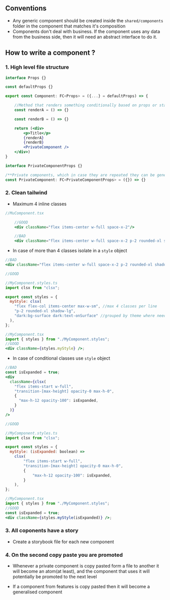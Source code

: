## Conventions

- Any generic component should be created inside the `shared/components` folder in the component that matches it's composition
- Components don't deal with business. If the component uses any data from the business side, then it will need an abstract interface to do it.

## How to write a component ?

### 1. High level file structure

```jsx
interface Props {}

const defaultProps {}

export const Component: FC<Props> = ({...} = defaultProps) => {

    //Method that renders something conditionally based on props or state
    const renderA = () => {}

    const renderB = () => {}

    return (<div>
        <p>Title</p>
        {renderA}
        {renderB}
        <PrivateComponent />
    </div>)
}

interface PrivateComponentProps {}

/**Private components, which in case they are repeated they can be generalised and promoted as public components */
const PrivateComponent: FC<PrivateComponentProps> = ({}) => {}
```

### 2. Clean tailwind

- Maximum 4 inline classes

```jsx
//MuComponent.tsx

    //GOOD
    <div className="flex items-center w-full space-x-2"/>

    //BAD
    <div className="flex items-center w-full space-x-2 p-2 rounded-xl shadow-lg dark:bg-surface dark:text-onSurface"/>
```

- In case of more than 4 classes isolate in a `style` object

```jsx
//BAD
<div className="flex items-center w-full space-x-2 p-2 rounded-xl shadow-lg dark:bg-surface dark:text-onSurface" />;

//GOOD

//MyComponent.styles.ts
import clsx from "clsx";

export const styles = {
  myStyle: clsx(
    "flex flex-col items-center max-w-sm", //max 4 classes per line
    "p-2 rounded-xl shadow-lg",
    "dark:bg-surface dark:text-onSurface" //grouped by theme where needed
  ),
};

//MyComponent.tsx
import { styles } from "./MyComponent.styles";
//GOOD
<div className={styles.myStyle} />;
```

- In case of conditional classes use `style` object

```jsx
//BAD
const isExpanded = true;
<div
  className={clsx(
    "flex items-start w-full",
    "transition-[max-height] opacity-0 max-h-0",
    {
      "max-h-12 opacity-100": isExpanded,
    }
  )}
/>

//GOOD

//MyComponent.styles.ts
import clsx from "clsx";

export const styles = {
  myStyle: (isExpanded: boolean) =>
    clsx(
        "flex items-start w-full",
        "transition-[max-height] opacity-0 max-h-0",
        {
            "max-h-12 opacity-100": isExpanded,
        }
    ),
};

//MyComponent.tsx
import { styles } from "./MyComponent.styles";
//GOOD
const isExpanded = true;
<div className={styles.myStyle(isExpanded)} />;


```

### 3. All coponents have a story

- Create a storybook file for each new component

### 4. On the second copy paste you are promoted

- Whenever a private component is copy pasted form a file to another it will become an atom(at least), and the component that uses it will potentially be promoted to the next level

- If a component from features is copy pasted then it will become a generalised component

